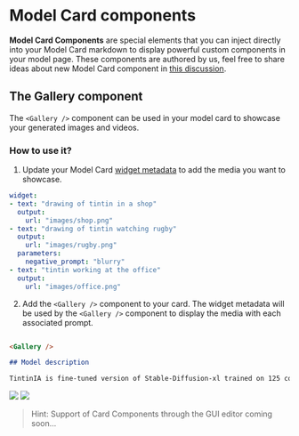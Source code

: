 # Model Card components

**Model Card Components** are special elements that you can inject directly into your Model Card markdown to display powerful custom components in your model page. These components are authored by us, feel free to share ideas about new Model Card component in [this discussion](https://huggingface.co/spaces/huggingface/HuggingDiscussions/discussions/17).

## The Gallery component

The `<Gallery />` component can be used in your model card to showcase your generated images and videos.

### How to use it?

1. Update your Model Card [widget metadata](/docs/hub/models-widgets-examples#text-to-image) to add the media you want to showcase. 

```yaml
widget:
- text: "drawing of tintin in a shop"
  output:
    url: "images/shop.png"
- text: "drawing of tintin watching rugby"
  output:
    url: "images/rugby.png"
  parameters:
    negative_prompt: "blurry"
- text: "tintin working at the office"
  output:
    url: "images/office.png"
```

2. Add the `<Gallery />` component to your card. The widget metadata will be used by the `<Gallery />` component to display the media with each associated prompt.
```md

<Gallery />

## Model description

TintinIA is fine-tuned version of Stable-Diffusion-xl trained on 125 comics panels from Tintin album. 

```

<div class="flex justify-center">
<img class="block dark:hidden" src="https://huggingface.co/datasets/huggingface/documentation-images/resolve/main/hub/models-gallery.png"/>
<img class="hidden dark:block" src="https://huggingface.co/datasets/huggingface/documentation-images/resolve/main/hub/models-gallery-dark.png"/>
</div>

> Hint: Support of Card Components through the GUI editor coming soon... 
